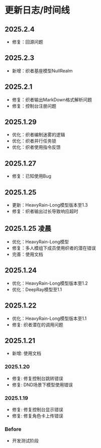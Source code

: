 # 更新日志/时间线

## 2025.2.4

- 修复：回源问题

## 2025.2.3

- 新增：织者基座模型NullRealm

## 2025.2.1

- 修复：织者输出MarkDown格式解析问题
- 修复：控制台注册问题

## 2025.1.29

- 优化：织者编制迷雾的逻辑
- 优化：织者并行任务锁
- 优化：织者使用指令反馈

## 2025.1.27

- 修复：已知使用Bug

## 2025.1.25

- 更新：HeavyRain-Long模型版本至1.3
- 修复：织者输出过长导致响应超时

## 2025.1.25 凌晨

- 优化：HeavyRain-Long模型
- 修复：多人模组下成员使用织者的潜在错误
- 完善：使用文档

## 2025.1.24

- 优化：HeavyRain-Long模型版本至1.2
- 优化：DeepRay模型至1.1

## 2025.1.22

- 优化：HeavyRain-Long模型版本至1.1
- 修复: 织者潜在的调用问题

## 2025.1.21

- 新增: 使用文档

### 2025.1.20

- 修复: 修复控制台跳转错误
- 修复: DND场景下模型使用错误

### 2025.1.19

- 修复: 修复控制台显示错误
- 修复: 修复角色卡上传错误

### Before

- 开发测试阶段